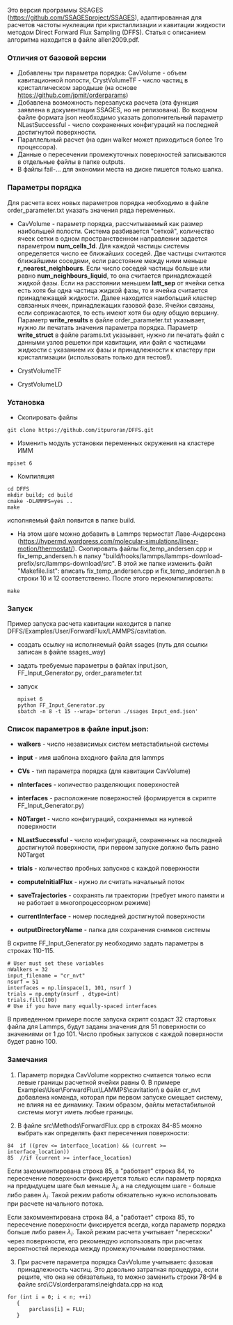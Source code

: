Это версия программы SSAGES (https://github.com/SSAGESproject/SSAGES), адаптированная для расчетов частоты нуклеации при кристаллизации и кавитации жидкости методом Direct Forward Flux Sampling (DFFS). Статья с описанием алгоритма находится в файле allen2009.pdf.

### Отличия от базовой версии

* Добавлены три параметра порядка: CavVolume - объем кавитационной полости, CrystVolumeTF - число частиц в кристаллическом зародыше (на основе https://github.com/jpmit/orderparams)
* Добавлена возможность перезапуска расчета (эта функция заявлена в документации SSAGES, но не релизована). Во входном файле формата json необходимо указать дополнительный параметр NLastSuccessful - число сохраненных конфигураций на последней достигнутой поверхности.
* Параллельный расчет (на один walker может приходиться более 1го процессора).
* Данные о пересечении промежуточных поверхностей записываются в отдельные файлы в папке outputs.
* В файлы fail-... для экономии места на диске пишется только шапка.



### Параметры порядка
Для расчета всех новых параметров порядка необходимо в файле order_parameter.txt указать значения ряда переменных.
* CavVolume - параметр порядка, рассчитываемый как размер наибольшей полости. Система разбивается "сеткой", количество ячеек сетки в одном пространственном направлении задается параметром **num_cells_1d**. Для каждой частицы системы определяется число ее ближайших соседей. Две частицы считаются ближайшими соседями, если расстояние между ними меньше **r_nearest_neighbours**. Если число соседей частицы больше или равно **num_neighbours_liquid**, то она считается принадлежащей жидкой фазы. Если на расстоянии меньшем **latt_sep** от ячейки сетка есть хотя бы одна частица жидкой фазы, то и ячейка считается принадлежащей жидкости. Далее находится наибольший кластер связанных ячеек, принадлежащих газовой фазе. Ячейки связаны, если соприкасаются, то есть имеют хотя бы одну общую вершину. 
Параметр **write_results** в файле order_parameter.txt указывает, нужно ли печатать значения параметра порядка. Параметр **write_struct** в файле params.txt указывает, нужно ли печатать файл с данными узлов решетки при кавитации, или файл с частицами жидкости с указанием их фазы и принадлежности к кластеру при кристаллизации (использовать только для тестов!).

* CrystVolumeTF
* CrystVolumeLD
### Установка

* Скопировать файлы
```
git clone https://github.com/itpuroran/DFFS.git
```

* Изменить модуль установки переменных окружения на кластере ИММ
```
mpiset 6
```

* Компиляция
```
cd DFFS
mkdir build; cd build
cmake -DLAMMPS=yes ..
make
```
исполняемый файл появится в папке build.

* На этом шаге можно добавить в Lammps термостат Лаве-Андерсена (https://hypermd.wordpress.com/molecular-simulations/linear-motion/thermostat/). Скопировать файлы fix_temp_andersen.cpp и fix_temp_andersen.h в папку "build/hooks/lammps/lammps-download-prefix/src/lammps-download/src". В этой же папке изменить файл "Makefile.list": вписать fix_temp_andersen.cpp и fix_temp_andersen.h в строки 10 и 12 соответственно. После этого перекомпилировать:

```
make
```

### Запуск

Пример запуска расчета кавитации находится в папке DFFS/Examples/User/ForwardFlux/LAMMPS/cavitation.
* создать ссылку на исполняемый файл ssages (путь для ссылки записан в файле ssages_way)

* задать требуемые параметры в файлах input.json, FF_Input_Generator.py, order_parameter.txt

* запуск
    ```
    mpiset 6
    python FF_Input_Generator.py
    sbatch -n 8 -t 15 --wrap='orterun ./ssages Input_end.json'

    ```

### Список параметров в файле input.json:

* **walkers** - число независимых систем метастабильной системы

* **input** - имя шаблона входного файла для lammps
* **CVs** - тип параметра порядка (для кавитации CavVolume)
* **nInterfaces** - количество разделяющих поверхностей
* **interfaces** - расположение поверхностей (формируется в скрипте FF_Input_Generator.py)
* **N0Target** - число конфигураций, сохраняемых на нулевой поверхности
* **NLastSuccessful** - число конфигураций, сохраненных на последней достигнутой поверхности, при первом запуске должно быть равно N0Target
* **trials** - количество пробных запусков с каждой поверхности
* **computeInitialFlux** - нужно ли считать начальный поток
* **saveTrajectories** - сохранять ли траектории (требует много памяти и не работает в многопроцессорном режиме)
* **currentInterface** - номер последней достигнутой поверхности
* **outputDirectoryName** - папка для сохранения снимков системы

В скрипте FF_Input_Generator.py необходимо задать параметры в строках 110-115.
```
# User must set these variables
nWalkers = 32
input_filename = "cr_nvt"
nsurf = 51
interfaces = np.linspace(1, 101, nsurf ) 
trials = np.empty(nsurf , dtype=int)
trials.fill(100)
# Use if you have many equally-spaced interfaces
```
В приведенном примере после запуска скрипт создаст 32 стартовых файла для Lammps, будут заданы значения для 51 поверхности со значениями от 1 до 101. Число пробных запусков с каждой поверхности будет равно 100.

### Замечания
1. Параметр порядка CavVolume корректно считается только если левые границы расчетной ячейки равны 0. В примере 
Examples\User\ForwardFlux\LAMMPS\cavitation\ в файл cr_nvt добавлена команда, которая при первом запуске смещает систему, не влияя на ее динамику. Таким образом, файлы метастабильной системы могут иметь любые границы.

2. В файле src\Methods\ForwardFlux.cpp в строках 84-85 можно выбрать как определять факт пересечения поверхности:
```
84  if ((prev <= interface_location) && (current >= interface_location))
85  //if (current >= interface_location)
```
Если закомментирована строка 85, а "работает" строка 84, то пересечение поверхности фиксируется только если параметр порядка на предыдущем шаге был меньше $\lambda_i$, а на следующем шаге - больше либо равен $\lambda_i$. Такой режим работы обязательно нужно использовать при расчете начального потока. 

Если закомментирована строка 84, а "работает" строка 85, то пересечение поверхности фиксируется всегда, когда параметр порядка больше либо равен $\lambda_i$. Такой режим расчета учитывает "перескоки" через поверхности, его рекомендую использовать при расчетах вероятностей перехода между промежуточными поверхностями.

3. При расчете параметра порядка CavVolume учитываетс фазовая принадлежность частиц. Это довольно затратная процедура, если решите, что она не обязательна, то можно заменить строки 78-94 в файле src\CVs\orderparams\neighdata.cpp на код
```
for (int i = 0; i < n; ++i)
   {
       parclass[i] = FLU;
   }
```

